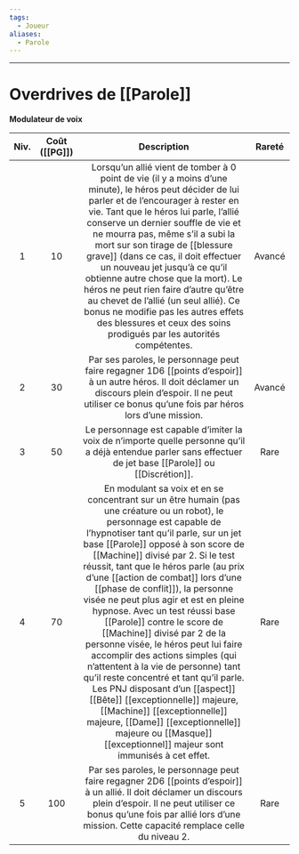 ```yaml
---
tags:
  - Joueur
aliases:
  - Parole
---
```

___
# Overdrives de [[Parole]]
**Modulateur de voix**

| Niv. | Coût ([[PG]]) |                                                                                                                                                                                                                                                                                                                                                                                                                                        Description                                                                                                                                                                                                                                                                                                                                                                                                                                         | Rareté |
| :--: | :-----------: | :----------------------------------------------------------------------------------------------------------------------------------------------------------------------------------------------------------------------------------------------------------------------------------------------------------------------------------------------------------------------------------------------------------------------------------------------------------------------------------------------------------------------------------------------------------------------------------------------------------------------------------------------------------------------------------------------------------------------------------------------------------------------------------------------------------------------------------------------------------------------------------------: | :----: |
|  1   |      10       |                                                                                                                                   Lorsqu’un allié vient de tomber à 0 point de vie (il y a moins d’une minute), le héros peut décider de lui parler et de l’encourager à rester en vie. Tant que le héros lui parle, l’allié conserve un dernier souffle de vie et ne mourra pas, même s’il a subi la mort sur son tirage de [[blessure grave]] (dans ce cas, il doit effectuer un nouveau jet jusqu’à ce qu’il obtienne autre chose que la mort). Le héros ne peut rien faire d’autre qu’être au chevet de l’allié (un seul allié). Ce bonus ne modifie pas les autres effets des blessures et ceux des soins prodigués par les autorités compétentes.                                                                                                                                    | Avancé |
|  2   |      30       |                                                                                                                                                                                                                                                                                                                                      Par ses paroles, le personnage peut faire regagner 1D6 [[points d’espoir]] à un autre héros. Il doit déclamer un discours plein d’espoir. Il ne peut utiliser ce bonus qu’une fois par héros lors d’une mission.                                                                                                                                                                                                                                                                                                                                      | Avancé |
|  3   |      50       |                                                                                                                                                                                                                                                                                                                                                               Le personnage est capable d’imiter la voix de n’importe quelle personne qu’il a déjà entendue parler sans effectuer de jet base [[Parole]] ou [[Discrétion]].                                                                                                                                                                                                                                                                                                                                                                |  Rare  |
|  4   |      70       | En modulant sa voix et en se concentrant sur un être humain (pas une créature ou un robot), le personnage est capable de l’hypnotiser tant qu’il parle, sur un jet base [[Parole]] opposé à son score de [[Machine]] divisé par 2. Si le test réussit, tant que le héros parle (au prix d’une [[action de combat]] lors d’une [[phase de conflit]]), la personne visée ne peut plus agir et est en pleine hypnose. Avec un test réussi base [[Parole]] contre le score de [[Machine]] divisé par 2 de la personne visée, le héros peut lui faire accomplir des actions simples (qui n’attentent à la vie de personne) tant qu’il reste concentré et tant qu’il parle. Les PNJ disposant d’un [[aspect]] [[Bête]] [[exceptionnelle]] majeure, [[Machine]] [[exceptionnelle]] majeure, [[Dame]] [[exceptionnelle]] majeure ou [[Masque]] [[exceptionnel]] majeur sont immunisés à cet effet. |  Rare  |
|  5   |      100      |                                                                                                                                                                                                                                                                                                                   Par ses paroles, le personnage peut faire regagner 2D6 [[points d’espoir]] à un allié. Il doit déclamer un discours plein d’espoir. Il ne peut utiliser ce bonus qu’une fois par allié lors d’une mission. Cette capacité remplace celle du niveau 2.                                                                                                                                                                                                                                                                                                                    |  Rare  |
